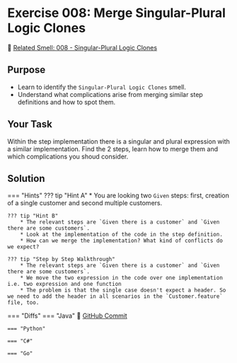 # Exercise 008: Merge Singular-Plural Logic Clones
:link: [Related Smell: 008 - Singular-Plural Logic Clones](/smells/008-singular-plural-logic-clones)

## Purpose
* Learn to identify the `Singular-Plural Logic Clones` smell.
* Understand what complications arise from merging similar step definitions and how to spot them.

## Your Task
Within the step implementation there is a singular and plural expression with a similar implementation. Find 
the 2 steps, learn how to merge them and which complications you shoud consider.

## Solution

=== "Hints"
    ??? tip "Hint A"
        * You are looking two `Given` steps: first, creation of a single customer and second multiple customers.

    ??? tip "Hint B"
        * The relevant steps are `Given there is a customer` and `Given there are some customers`.
        * Look at the implementation of the code in the step definition. 
        * How can we merge the implementation? What kind of conflicts do we expect?

    ??? tip "Step by Step Walkthrough"
        * The relevant steps are `Given there is a customer` and `Given there are some customers`.
        * We move the two expression in the code over one implementation i.e. two expression and one function
        * The problem is that the single case doesn't expect a header. So we need to add the header in all scenarios in the `Customer.feature` file, too.

=== "Diffs"
    === "Java"
        :link: [GitHub Commit](https://github.com/Cucumber-Diseases/cucumber-diseases-java/commit/c95d3624178dc279fff2cbfb5dcf48af3f70aa9d)
    
    === "Python"

    === "C#"

    === "Go"
